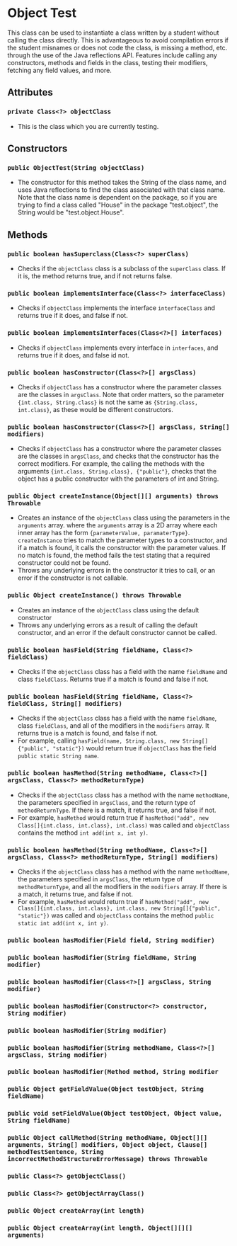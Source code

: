 # Object Test

This class can be used to instantiate a class written by a student without calling the class directly. This is
advantageous to avoid compilation errors if the student misnames or does not code the class, is missing a method, etc.
through the use of the Java reflections API. Features include calling any constructors, methods and fields in the class, 
testing their modifiers, fetching any field values, and more.

## Attributes

### `private Class<?> objectClass`

* This is the class which you are currently testing.

## Constructors

### `public ObjectTest(String objectClass)`

* The constructor for this method takes the String of the class name, and uses Java reflections to find the class
associated with that class name. Note that the class name is dependent on the package, so if you are trying to find a
class called "House" in the package "test.object", the String would be "test.object.House".

## Methods

###  `public boolean hasSuperclass(Class<?> superClass)`

* Checks if the `objectClass` class is a subclass of the `superClass` class. If it is, the method returns true, and if
not returns false.

###  `public boolean implementsInterface(Class<?> interfaceClass)`

* Checks if `objectClass` implements the interface `interfaceClass` and returns true if it does, and false if not.

### `public boolean implementsInterfaces(Class<?>[] interfaces)`

* Checks if `objectClass` implements every interface in `interfaces`, and returns true if it does, and false id not.

### `public boolean hasConstructor(Class<?>[] argsClass)`

* Checks if `objectClass` has a constructor where the parameter classes are the classes in `argsClass`. Note that order
matters, so the parameter `{int.class, String.class}` is not the same as `{String.class, int.class}`, as these would be
different constructors.

### `public boolean hasConstructor(Class<?>[] argsClass, String[] modifiers)`

* Checks if `objectClass` has a constructor where the parameter classes are the classes in `argsClass`, and checks that
the constructor has the correct modifiers. For example, the calling the methods with the arguments 
`{int.class, String.class}, {"public"}`, checks that the object has a public constructor with the parameters of int and 
String.

### `public Object createInstance(Object[][] arguments) throws Throwable`

* Creates an instance of the `objectClass` class using the parameters in the `arguments` array. where the `arguments` 
array is a 2D array where each inner array has the form `{parameterValue, paramaterType}`. `createInstance` tries to
match the parameter types to a constructor, and if a match is found, it calls the constructor with the parameter values.
If no match is found, the method fails the test stating that a required constructor could not be found.
* Throws any underlying errors in the constructor it tries to call, or an error if the constructor is not callable.

### `public Object createInstance() throws Throwable`

* Creates an instance of the `objectClass` class using the default constructor
* Throws any underlying errors as a result of calling the default constructor, and an error if the default constructor
cannot be called.

### `public boolean hasField(String fieldName, Class<?> fieldClass)`

* Checks if the `objectClass` class has a field with the name `fieldName` and class `fieldClass`. Returns true if a
match is found and false if not.

### `public boolean hasField(String fieldName, Class<?> fieldClass, String[] modifiers)`

* Checks if the `objectClass` class has a field with the name `fieldName`, class `fieldClass`, and all of the modifiers
in the `modifiers` array. It returns true is a match is found, and false if not.
* For example, calling `hasField(name, String.class, new String[]{"public", "static"})` would
return true if `objectClass` has the field `public static String name`.

### `public boolean hasMethod(String methodName, Class<?>[] argsClass, Class<?> methodReturnType)`

* Checks if the `objectClass` class has a method with the name `methodName`, the parameters specified in `argsClass`,
and the return type of `methodReturnType`. If there is a match, it returns true, and false if not. 
* For example, `hasMethod` would return true if `hasMethod("add", new Class[]{int.class, int.class}, int.class)` was
called and `objectClass` contains the method `int add(int x, int y)`.

### `public boolean hasMethod(String methodName, Class<?>[] argsClass, Class<?> methodReturnType, String[] modifiers)`

* Checks if the `objectClass` class has a method with the name `methodName`, the parameters specified in `argsClass`,
the return type of `methodReturnType`, and all the modifiers in the `modifiers` array. If there is a match, it returns 
true, and false if not.
* For example, `hasMethod` would return true if `hasMethod("add", new Class[]{int.class, int.class}, int.class, new String[]{"public", "static"})` was
called and `objectClass` contains the method `public static int add(int x, int y)`.

### `public boolean hasModifier(Field field, String modifier)`

### `public boolean hasModifier(String fieldName, String modifier)`

### `public boolean hasModifier(Class<?>[] argsClass, String modifier)`

### `public boolean hasModifier(Constructor<?> constructor, String modifier)`

### `public boolean hasModifier(String modifier)`

### `public boolean hasModifier(String methodName, Class<?>[] argsClass, String modifier)`

### `public boolean hasModifier(Method method, String modifier`

### `public Object getFieldValue(Object testObject, String fieldName)`

### `public void setFieldValue(Object testObject, Object value, String fieldName)`

### `public Object callMethod(String methodName, Object[][] arguments, String[] modifiers, Object object, Clause[] methodTestSentence, String incorrectMethodStructureErrorMessage) throws Throwable`

### `public Class<?> getObjectClass()`

### `public Class<?> getObjectArrayClass()`

### `public Object createArray(int length)`

### `public Object createArray(int length, Object[][][] arguments)`
